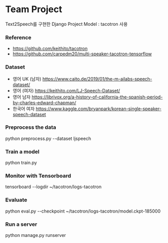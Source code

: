 # Team Project 
Text2Speech를 구현한 Django Project
Model : tacotron 사용

### Reference
* https://github.com/keithito/tacotron  
* https://github.com/carpedm20/multi-speaker-tacotron-tensorflow

### Dataset
* 영어 UK (남자) 
https://www.caito.de/2019/01/the-m-ailabs-speech-dataset/   
* 영어 (여자) 
https://keithito.com/LJ-Speech-Dataset/
* 영어 남자
https://librivox.org/a-history-of-california-the-spanish-period-by-charles-edward-chapman/
* 한국어 여자
https://www.kaggle.com/bryanpark/korean-single-speaker-speech-dataset

### 

### Preprocess the data
python preprocess.py --dataset ljspeech

### Train a model
python train.py

### Monitor with Tensorboard
tensorboard --logdir ~/tacotron/logs-tacotron

### Evaluate 
python eval.py --checkpoint ~/tacotron/logs-tacotron/model.ckpt-185000

### Run a server
python manage.py runserver
